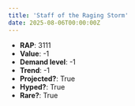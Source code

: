 ```yaml
---
title: 'Staff of the Raging Storm'
date: 2025-08-06T00:00:00Z
---
```

- **RAP**: 3111
- **Value**: -1
- **Demand level**: -1
- **Trend**: -1
- **Projected?**: True
- **Hyped?**: True
- **Rare?**: True
